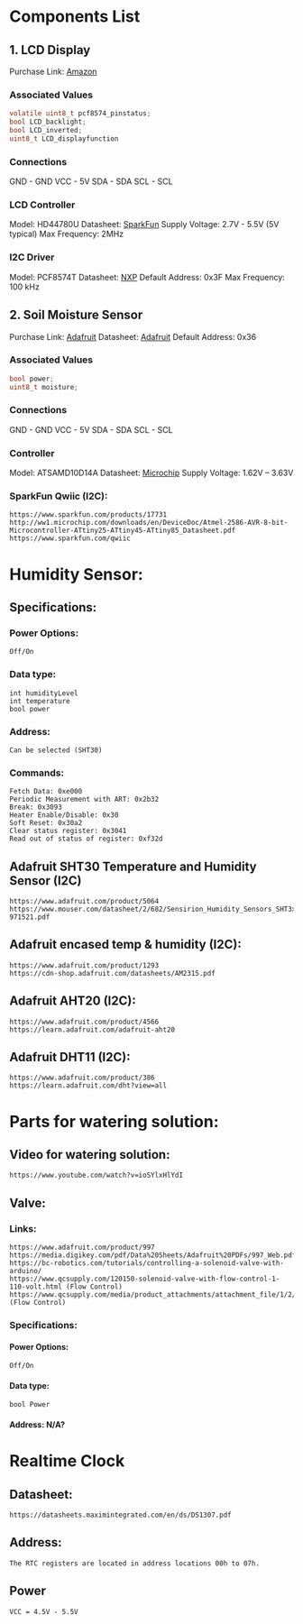 # Components List

## 1. LCD Display

Purchase Link: [Amazon](https://www.amazon.com/SunFounder-Serial-Module-Arduino-Mega2560/dp/B01GPUMP9C/ref=sr_1_5?dchild=1&keywords=i2c+lcd&qid=1631548048&sr=8-5)

### Associated Values

```c
volatile uint8_t pcf8574_pinstatus;
bool LCD_backlight;
bool LCD_inverted;
uint8_t LCD_displayfunction
```

### Connections

GND - GND
VCC - 5V
SDA - SDA
SCL - SCL

### LCD Controller

Model: HD44780U
Datasheet: [SparkFun](https://www.sparkfun.com/datasheets/LCD/HD44780.pdf)
Supply Voltage: 2.7V - 5.5V (5V typical)
Max Frequency: 2MHz

### I2C Driver

Model: PCF8574T
Datasheet: [NXP](https://www.nxp.com/docs/en/data-sheet/PCF8574_PCF8574A.pdf)
Default Address: 0x3F
Max Frequency: 100 kHz

## 2. Soil Moisture Sensor

Purchase Link: [Adafruit](https://www.adafruit.com/product/4026)
Datasheet: [Adafruit](https://cdn-learn.adafruit.com/downloads/pdf/adafruit-stemma-soil-sensor-i2c-capacitive-moisture-sensor.pdf?timestamp=1634069203)
Default Address: 0x36

### Associated Values

```c
bool power;
uint8_t moisture;
```

### Connections

GND - GND
VCC - 5V
SDA - SDA
SCL - SCL

### Controller

Model: ATSAMD10D14A
Datasheet: [Microchip](https://ww1.microchip.com/downloads/en/DeviceDoc/Atmel-42242-SAM-D10_Datasheet.pdf)
Supply Voltage: 1.62V – 3.63V

### SparkFun Qwiic (I2C):
    https://www.sparkfun.com/products/17731
    http://ww1.microchip.com/downloads/en/DeviceDoc/Atmel-2586-AVR-8-bit-Microcontroller-ATtiny25-ATtiny45-ATtiny85_Datasheet.pdf
    https://www.sparkfun.com/qwiic

# Humidity Sensor:

## Specifications: 
### Power Options: 
    Off/On
### Data type:
    int humidityLevel
    int temperature
    bool power
### Address: 
    Can be selected (SHT30)

### Commands:
    Fetch Data: 0xe000
    Periodic Measurement with ART: 0x2b32
    Break: 0x3093
    Heater Enable/Disable: 0x30
    Soft Reset: 0x30a2
    Clear status register: 0x3041
    Read out of status of register: 0xf32d


## Adafruit SHT30 Temperature and Humidity Sensor (I2C)
    https://www.adafruit.com/product/5064
    https://www.mouser.com/datasheet/2/682/Sensirion_Humidity_Sensors_SHT3x_Datasheet_digital-971521.pdf

## Adafruit encased temp & humidity (I2C):
    https://www.adafruit.com/product/1293
    https://cdn-shop.adafruit.com/datasheets/AM2315.pdf

## Adafruit AHT20 (I2C):
    https://www.adafruit.com/product/4566
    https://learn.adafruit.com/adafruit-aht20

## Adafruit DHT11 (I2C):
    https://www.adafruit.com/product/386
    https://learn.adafruit.com/dht?view=all






# Parts for watering solution:

## Video for watering solution: 
    https://www.youtube.com/watch?v=ioSYlxHlYdI

## Valve:
### Links:
    https://www.adafruit.com/product/997    
    https://media.digikey.com/pdf/Data%20Sheets/Adafruit%20PDFs/997_Web.pdf
    https://bc-robotics.com/tutorials/controlling-a-solenoid-valve-with-arduino/
    https://www.qcsupply.com/120150-solenoid-valve-with-flow-control-1-110-volt.html (Flow Control)
    https://www.qcsupply.com/media/product_attachments/attachment_file/1/2/120150_SS.pdf (Flow Control)

### Specifications:
#### Power Options: 
    Off/On
#### Data type:
    bool Power
#### Address: N/A?


# Realtime Clock

## Datasheet:
    https://datasheets.maximintegrated.com/en/ds/DS1307.pdf

## Address:
    The RTC registers are located in address locations 00h to 07h.

## Power
    VCC = 4.5V - 5.5V